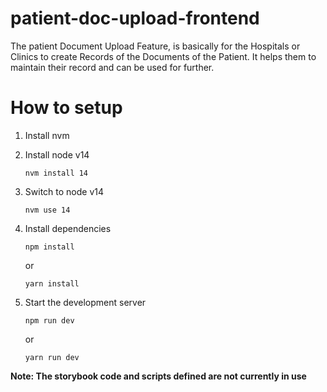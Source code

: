 # patient-doc-upload-frontend
The patient Document Upload Feature, is basically for the Hospitals or Clinics to create Records of the Documents of the Patient. It helps them to maintain their record and can be used for further.
# How to setup

1. Install nvm
2. Install node v14

   ```
   nvm install 14
   ```

3. Switch to node v14

   ```
   nvm use 14
   ```

4. Install dependencies
   ```
   npm install
   ```
   or

   ```
   yarn install
   ```

5. Start the development server

   ```
   npm run dev 
   ```
   or
   ```
   yarn run dev
   ```

**Note: The storybook code and scripts defined are not currently in use**
